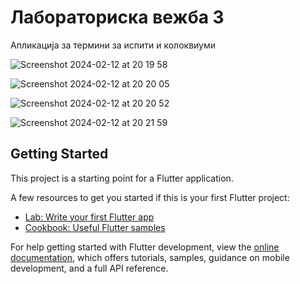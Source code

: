 # Лабораториска вежба 3

Апликација за термини за испити и колоквиуми

![Screenshot 2024-02-12 at 20 19 58](https://github.com/SaniRadanlieva/MobilniInformaciskiSistemi2023/assets/86978339/e73615a2-2ba8-4b53-9466-6dd2b018d1e2)

![Screenshot 2024-02-12 at 20 20 05](https://github.com/SaniRadanlieva/MobilniInformaciskiSistemi2023/assets/86978339/177ab455-6996-436e-a4c2-efaba4967245)

![Screenshot 2024-02-12 at 20 20 52](https://github.com/SaniRadanlieva/MobilniInformaciskiSistemi2023/assets/86978339/3b98392d-07fa-47b0-bb45-8931689d37d7)

![Screenshot 2024-02-12 at 20 21 59](https://github.com/SaniRadanlieva/MobilniInformaciskiSistemi2023/assets/86978339/eede73a7-acc9-40b1-a259-3a8a259b31c1)


## Getting Started

This project is a starting point for a Flutter application.

A few resources to get you started if this is your first Flutter project:

- [Lab: Write your first Flutter app](https://docs.flutter.dev/get-started/codelab)
- [Cookbook: Useful Flutter samples](https://docs.flutter.dev/cookbook)

For help getting started with Flutter development, view the
[online documentation](https://docs.flutter.dev/), which offers tutorials,
samples, guidance on mobile development, and a full API reference.
